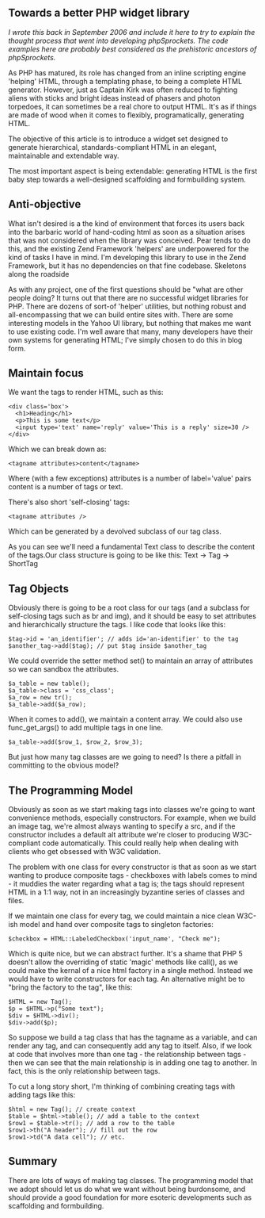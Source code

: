 ## Towards a better PHP widget library ##

_I wrote this back in September 2006 and include it here to try to explain the thought process that went into developing phpSprockets. The code examples here are probably best considered as the prehistoric ancestors of phpSprockets._

As PHP has matured, its role has changed from an inline scripting engine 'helping' HTML, through a templating phase, to being a complete HTML generator. However, just as Captain Kirk was often reduced to fighting aliens with sticks and bright ideas instead of phasers and photon torpedoes, it can sometimes be a real chore to output HTML. It's as if things are made of wood when it comes to flexibly, programatically, generating HTML.

The objective of this article is to introduce a widget set designed to generate hierarchical, standards-compliant HTML in an elegant, maintainable and extendable way.

The most important aspect is being extendable: generating HTML is the first baby step towards a well-designed scaffolding and formbuilding system.

## Anti-objective ##

What isn't desired is a the kind of environment that forces its users back into the barbaric world of hand-coding html as soon as a situation arises that was not considered when the library was conceived. Pear tends to do this, and the existing Zend Framework 'helpers' are underpowered for the kind of tasks I have in mind. I'm developing this library to use in the Zend Framework, but it has no dependencies on that fine codebase.
Skeletons along the roadside

As with any project, one of the first questions should be "what are other people doing? It turns out that there are no successful widget libraries for PHP. There are dozens of sort-of 'helper' utilities, but nothing robust and all-encompassing that we can build entire sites with. There are some interesting models in the Yahoo UI library, but nothing that makes me want to use existing code. I'm well aware that many, many developers have their own systems for generating HTML; I've simply chosen to do this in blog form.

## Maintain focus ##

We want the tags to render HTML, such as this:
```
<div class='box'>
  <h1>Heading</h1>
  <p>This is some text</p>
  <input type='text' name='reply' value='This is a reply' size=30 />
</div>
```

Which we can break down as:
```
<tagname attributes>content</tagname>
```
Where (with a few exceptions) attributes is a number of label='value' pairs content is a number of tags or text.

There's also short 'self-closing' tags:
```
<tagname attributes />
```

Which can be generated by a devolved subclass of our tag class.

As you can see we'll need a fundamental Text class to describe the content of the tags.Our class structure is going to be like this:
Text -> Tag -> ShortTag

## Tag Objects ##

Obviously there is going to be a root class for our tags (and a subclass for self-closing tags such as br and img), and it should be easy to set attributes and hierarchically structure the tags. I like code that looks like this:
```
$tag->id = 'an_identifier'; // adds id='an-identifier' to the tag 
$another_tag->add($tag); // put $tag inside $another_tag
```

We could override the setter method set() to maintain an array of attributes so we can sandbox the attributes.
```
$a_table = new table();
$a_table->class = 'css_class'; 
$a_row = new tr(); 
$a_table->add($a_row);
```

When it comes to add(), we maintain a content array. We could also use func\_get\_args() to add multiple tags in one line.
```
$a_table->add($row_1, $row_2, $row_3);
```
But just how many tag classes are we going to need? Is there a pitfall in committing to the obvious model?

## The Programming Model ##

Obviously as soon as we start making tags into classes we're going to want convenience methods, especially constructors. For example, when we build an image tag, we're almost always wanting to specify a src, and if the constructor includes a default alt attribute we're closer to producing W3C-compliant code automatically. This could really help when dealing with clients who get obsessed with W3C validation.

The problem with one class for every constructor is that as soon as we start wanting to produce composite tags - checkboxes with labels comes to mind - it muddies the water regarding what a tag is; the tags should represent HTML in a 1:1 way, not in an increasingly byzantine series of classes and files.

If we maintain one class for every tag, we could maintain a nice clean W3C-ish model and hand over composite tags to singleton factories:
```
$checkbox = HTML::LabeledCheckbox('input_name', "Check me");
```

Which is quite nice, but we can abstract further. It's a shame that PHP 5 doesn't allow the overriding of static 'magic' methods like call(), as we could make the kernal of a nice html factory in a single method. Instead we would have to write constructors for each tag. An alternative might be to "bring the factory to the tag", like this:
```
$HTML = new Tag(); 
$p = $HTML->p("Some text"); 
$div = $HTML->div(); 
$div->add($p);
```

So suppose we build a tag class that has the tagname as a variable, and can render any tag, and can consequently add any tag to itself. Also, if we look at code that involves more than one tag - the relationship between tags - then we can see that the main relationship is in adding one tag to another. In fact, this is the only relationship between tags.

To cut a long story short, I'm thinking of combining creating tags with adding tags like this:
```
$html = new Tag(); // create context
$table = $html->table(); // add a table to the context 
$row1 = $table->tr(); // add a row to the table 
$row1->th("A header"); // fill out the row 
$row1->td("A data cell"); // etc.
```

## Summary ##

There are lots of ways of making tag classes. The programming model that we adopt should let us do what we want without being burdonsome, and should provide a good foundation for more esoteric developments such as scaffolding and formbuilding.
